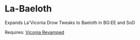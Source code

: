 # La-Baeloth
Expands La'Viconia Drow Tweaks to Baeloth in BG:EE and SoD

Requires: [Viconia Revamped](http://www.shsforums.net/topic/44027-laviconia-tweak/)
